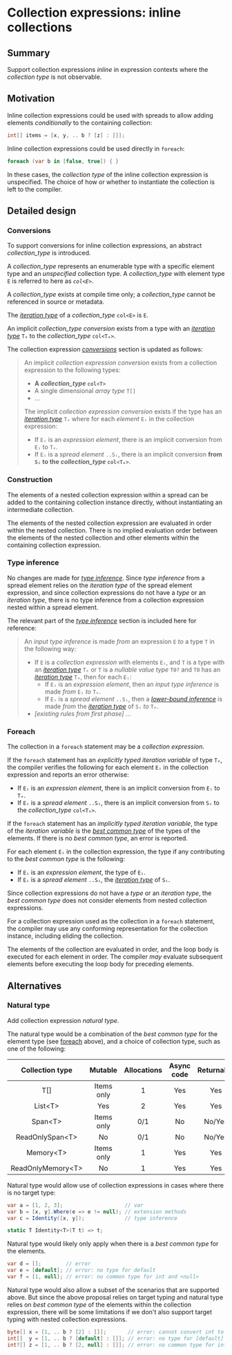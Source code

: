 # Collection expressions: inline collections

## Summary

Support collection expressions *inline* in expression contexts where the *collection type* is not observable.

## Motivation

Inline collection expressions could be used with spreads to allow adding elements *conditionally* to the containing collection:
```csharp
int[] items = [x, y, .. b ? [z] : []];
```

Inline collection expressions could be used directly in `foreach`:
```csharp
foreach (var b in [false, true]) { }
```
In these cases, the *collection type* of the inline collection expression is unspecified. The choice of how or whether to instantiate the collection is left to the compiler.

## Detailed design

### Conversions

To support conversions for inline collection expressions, an abstract *collection_type* is introduced.

A *collection_type* represents an enumerable type with a specific element type and an *unspecified* collection type.
A *collection_type* with element type `E` is referred to here as *`col<E>`*.

A *collection_type* exists at compile time only; a *collection_type* cannot be referenced in source or metadata.

The [*iteration type*](https://github.com/dotnet/csharpstandard/blob/standard-v6/standard/statements.md#1295-the-foreach-statement) of a *collection_type* `col<E>` is `E`.

An implicit *collection_type conversion* exists from a type with an [*iteration type*](https://github.com/dotnet/csharpstandard/blob/standard-v6/standard/statements.md#1295-the-foreach-statement) `Tₑ` to the *collection_type* `col<Tₑ>`.

The collection expression [*conversions*](https://github.com/dotnet/csharplang/blob/main/proposals/csharp-12.0/collection-expressions.md#conversions) section is updated as follows:

> An implicit *collection expression conversion* exists from a collection expression to the following types:
> * **A *collection_type* `col<T>`**
> * A single dimensional *array type* `T[]`
> * ...
> 
> The implicit *collection expression conversion* exists if the type has an [*iteration type*](https://github.com/dotnet/csharpstandard/blob/standard-v6/standard/statements.md#1295-the-foreach-statement) `Tₑ` where for each *element* `Eᵢ` in the collection expression:
> * If `Eᵢ` is an *expression element*, there is an implicit conversion from `Eᵢ` to `Tₑ`.
> * If `Eᵢ` is a *spread element* `..Sᵢ`, there is an implicit conversion **from `Sᵢ` to the *collection_type* `col<Tₑ>`**.

### Construction

The elements of a nested collection expression within a spread can be added to the containing collection instance directly, without instantiating an intermediate collection.

The elements of the nested collection expression are evaluated in order within the nested collection. There is no implied evaluation order between the elements of the nested collection and other elements within the containing collection expression.

### Type inference

No changes are made for [*type inference*](https://github.com/dotnet/csharplang/blob/main/proposals/csharp-12.0/collection-expressions.md#type-inference).
Since *type inference* from a spread element relies on the *iteration type* of the spread element expression, and since collection expressions do not have a *type* or an *iteration type*, there is no type inference from a collection expression nested within a spread element.

The relevant part of the [*type inference*](https://github.com/dotnet/csharplang/blob/main/proposals/csharp-12.0/collection-expressions.md#type-inference) section is included here for reference:

> An *input type inference* is made *from* an expression `E` *to* a type `T` in the following way:
>
> * If `E` is a *collection expression* with elements `Eᵢ`, and `T` is a type with an [*iteration type*](https://github.com/dotnet/csharpstandard/blob/standard-v6/standard/statements.md#1295-the-foreach-statement) `Tₑ` or `T` is a *nullable value type* `T0?` and `T0` has an [*iteration type*](https://github.com/dotnet/csharpstandard/blob/standard-v6/standard/statements.md#1295-the-foreach-statement) `Tₑ`, then for each `Eᵢ`:
>   * If `Eᵢ` is an *expression element*, then an *input type inference* is made *from* `Eᵢ` *to* `Tₑ`.
>   * If `Eᵢ` is a *spread element* `..Sᵢ`, then a [*lower-bound inference*](https://github.com/dotnet/csharpstandard/blob/standard-v6/standard/expressions.md#116310-lower-bound-inferences) is made *from*  the [*iteration type*](https://github.com/dotnet/csharpstandard/blob/standard-v6/standard/statements.md#1295-the-foreach-statement) of `Sᵢ` *to* `Tₑ`.
> * *[existing rules from first phase]* ...

### Foreach

The collection in a `foreach` statement may be a *collection expression*.

If the `foreach` statement has an *explicitly typed iteration variable* of type `Tₑ`, the compiler verifies the following for each element `Eᵢ` in the collection expression and reports an error otherwise:
* If `Eᵢ` is an *expression element*, there is an implicit conversion from `Eᵢ` to `Tₑ`.
* If `Eᵢ` is a *spread element* `..Sᵢ`, there is an implicit conversion from `Sᵢ` to the *collection_type* `col<Tₑ>`.

If the `foreach` statement has an *implicitly typed iteration variable*, the type of the *iteration variable* is the [*best common type*](https://github.com/dotnet/csharpstandard/blob/standard-v6/standard/expressions.md#116315-finding-the-best-common-type-of-a-set-of-expressions) of the types of the elements. If there is no *best common type*, an error is reported.

For each element `Eᵢ` in the collection expression, the type if any contributing to the *best common type* is the following:
* If `Eᵢ` is an *expression element*, the type of `Eᵢ`.
* If `Eᵢ` is a *spread element* `..Sᵢ`, the [*iteration type*](https://github.com/dotnet/csharpstandard/blob/standard-v6/standard/statements.md#1295-the-foreach-statement) of `Sᵢ`.

Since collection expressions do not have a *type* or an *iteration type*, the *best common type* does not consider elements from nested collection expressions.

For a collection expression used as the collection in a `foreach` statement, the compiler may use any conforming representation for the collection instance, including eliding the collection.

The elements of the collection are evaluated in order, and the loop body is executed for each element in order. The compiler *may* evaluate subsequent elements before executing the loop body for preceding elements.

## Alternatives

### Natural type

Add collection expression *natural type*.

The natural type would be a combination of the *best common type* for the element type (see [foreach](#foreach) above), and a choice of collection type, such as one of the following:

|Collection type|Mutable|Allocations|Async code|Returnable
|:---:|:---:|:---:|:---:|:---:|
|T[]|Items only|1|Yes|Yes|
|List&lt;T&gt;|Yes|2|Yes|Yes|
|Span&lt;T&gt;|Items only|0/1|No|No/Yes|
|ReadOnlySpan&lt;T&gt;|No|0/1|No|No/Yes|
|Memory&lt;T&gt;|Items only|1|Yes|Yes|
|ReadOnlyMemory&lt;T&gt;|No|1|Yes|Yes|

Natural type would allow use of collection expressions in cases where there is no target type:
```csharp
var a = [1, 2, 3];                    // var
var b = [x, y].Where(e => e != null); // extension methods
var c = Identity([x, y]);             // type inference

static T Identity<T>(T t) => t;
```

Natural type would likely only apply when there is a *best common type* for the elements.
```csharp
var d = [];        // error
var e = [default]; // error: no type for default
var f = [1, null]; // error: no common type for int and <null>
```

Natural type would also allow a subset of the scenarios that are supported above. But since the above proposal relies on target typing and natural type relies on *best common type* of the elements within the collection expression, there will be some limitations if we don't also support target typing with nested collection expressions.
```csharp
byte[] x = [1, .. b ? [2] : []];       // error: cannot convert int to byte
int[]  y = [1, .. b ? [default] : []]; // error: no type for [default]
int?[] z = [1, .. b ? [2, null] : []]; // error: no common type for int and <null>
```
